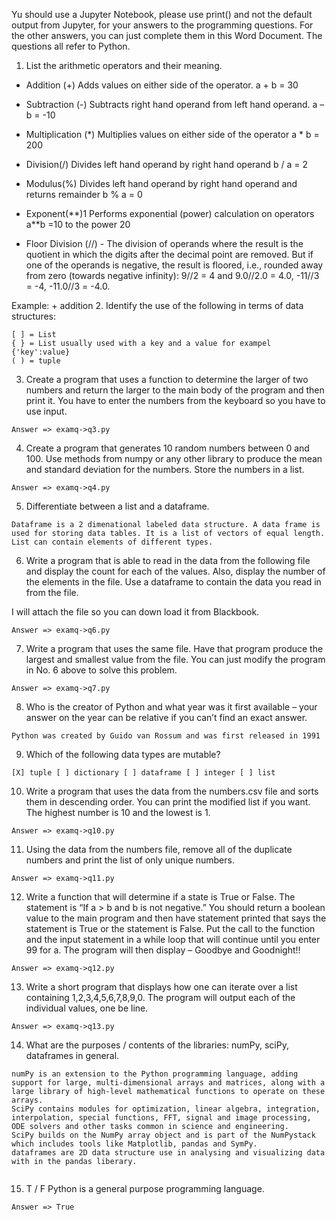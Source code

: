 Yu should use a Jupyter Notebook, please use print() and not the default output from Jupyter, for your answers to the programming questions.  For the other answers, you can just complete them in this Word Document.  The questions all refer to Python.

1. List the arithmetic operators and their meaning.
+ Addition (+) Adds values on either side of the operator. a + b = 30
- Subtraction (-) Subtracts right hand operand from left hand operand.  a – b = -10
* Multiplication (\*)  Multiplies values on either side of the operator  a * b = 200

* Division(/)  Divides left hand operand by right hand operand b / a = 2
* Modulus(%) Divides left hand operand by right hand operand and returns remainder b % a = 0
* Exponent(\*\*)1 Performs exponential (power) calculation on operators a**b =10 to the power 20
*  Floor Division (//) - The division of operands where the result is the quotient in which the digits after the decimal point are removed. But if one of the operands is negative, the result is floored, i.e., rounded away from zero (towards negative infinity):  9//2 = 4 and 9.0//2.0 = 4.0, -11//3 = -4, -11.0//3 = -4.0. 

Example: +  addition
2. Identify the use of the following in terms of data structures:
```
[ ] = List
{ } = List usually used with a key and a value for exampel {'key':value}
( ) = tuple
```
3. Create a program that uses a function to determine the larger of two numbers and return the larger to the main body of the program and then print it.  You have to enter the numbers from the keyboard so you have to use input.
```
Answer => examq->q3.py
```
4. Create a program that generates 10 random numbers between 0 and 100.  Use methods from numpy or any other library to produce the mean and standard deviation for the numbers.  Store the numbers in a list.
```
Answer => examq->q4.py
```
5. Differentiate between a list and a dataframe.

```
Dataframe is a 2 dimenational labeled data structure. A data frame is used for storing data tables. It is a list of vectors of equal length. List can contain elements of different types.
```
 

6. Write a program that is able to read in the data from the following file and display the count for each of the values.  Also, display the number of the elements in the file.  Use a dataframe to contain the data you read in from the file.

I will attach the file so you can down load it from Blackbook.

```
Answer => examq->q6.py
```


7. Write a program that uses the same file.  Have that program produce the largest and smallest value from the file.  You can just modify the program in No. 6 above to solve this problem.

```
Answer => examq->q7.py
```



8. Who is the creator of Python and what year was it first available – your answer on the year can be relative if you can’t find an exact answer.

```
Python was created by Guido van Rossum and was first released in 1991
```

9. Which of the following data types are mutable?
```
[X] tuple [ ] dictionary [ ] dataframe [ ] integer [ ] list
```
10. Write a program that uses the data from the numbers.csv file and sorts them in descending order.  You can print the modified list if you want.  The highest number is 10 and the lowest is 1.

```
Answer => examq->q10.py
```


11. Using the data from the numbers file, remove all of the duplicate numbers and print the list of only unique numbers.

```
Answer => examq->q11.py
```


12. Write a function that will determine if a state is True or False.   The statement is “If a > b and b is not negative.”  You should return a boolean value to the main program and then have statement printed that says the statement is True or the statement is False.  Put the call to the function and the input statement in a while loop that will continue until you enter 99 for a.  The program will then display – Goodbye and Goodnight!!

```
Answer => examq->q12.py
```


13. Write a short program that displays how one can iterate over a list containing 1,2,3,4,5,6,7,8,9,0.
The program will output each of the individual values, one be line.

```
Answer => examq->q13.py
```


14. What are the purposes / contents of the libraries: numPy, sciPy, dataframes in general.

```
numPy is an extension to the Python programming language, adding support for large, multi-dimensional arrays and matrices, along with a large library of high-level mathematical functions to operate on these arrays. 
SciPy contains modules for optimization, linear algebra, integration, interpolation, special functions, FFT, signal and image processing, ODE solvers and other tasks common in science and engineering.
SciPy builds on the NumPy array object and is part of the NumPystack which includes tools like Matplotlib, pandas and SymPy. 
dataframes are 2D data structure use in analysing and visualizing data with in the pandas liberary.


```

15. T / F Python is a general purpose programming language.

```
Answer => True
```
